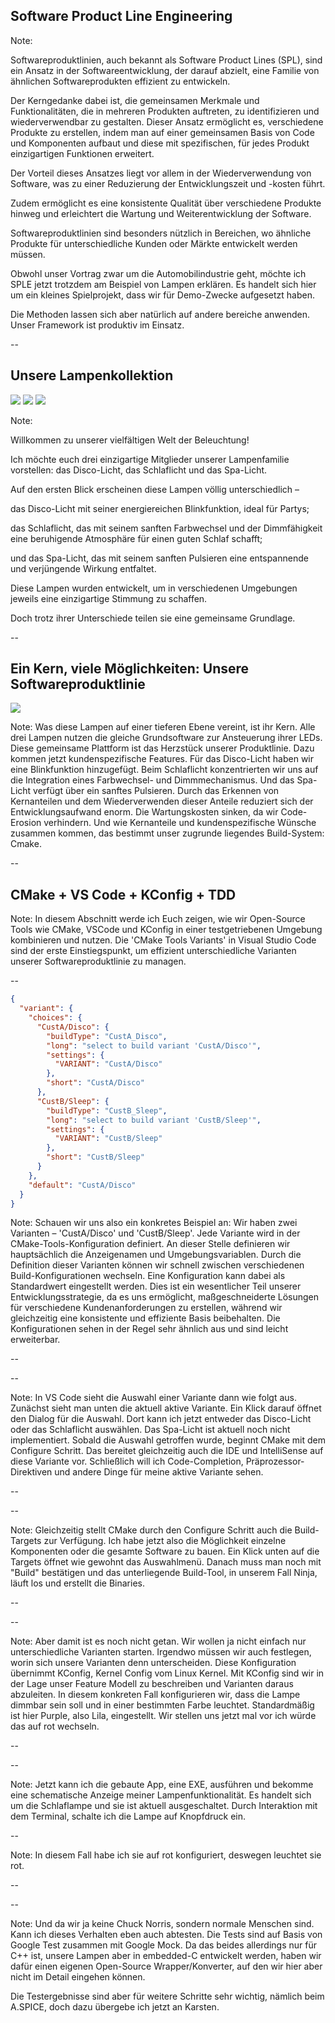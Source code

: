 ## Software Product Line Engineering

Note:

Softwareproduktlinien, auch bekannt als Software Product Lines (SPL), sind ein Ansatz in der Softwareentwicklung, der darauf abzielt, eine Familie von ähnlichen Softwareprodukten effizient zu entwickeln.

Der Kerngedanke dabei ist, die gemeinsamen Merkmale und Funktionalitäten, die in mehreren Produkten auftreten, zu identifizieren und wiederverwendbar zu gestalten. Dieser Ansatz ermöglicht es, verschiedene Produkte zu erstellen, indem man auf einer gemeinsamen Basis von Code und Komponenten aufbaut und diese mit spezifischen, für jedes Produkt einzigartigen Funktionen erweitert.

Der Vorteil dieses Ansatzes liegt vor allem in der Wiederverwendung von Software, was zu einer Reduzierung der Entwicklungszeit und -kosten führt.

Zudem ermöglicht es eine konsistente Qualität über verschiedene Produkte hinweg und erleichtert die Wartung und Weiterentwicklung der Software.

Softwareproduktlinien sind besonders nützlich in Bereichen, wo ähnliche Produkte für unterschiedliche Kunden oder Märkte entwickelt werden müssen.

Obwohl unser Vortrag zwar um die Automobilindustrie geht, möchte ich SPLE jetzt trotzdem am Beispiel von Lampen erklären. Es handelt sich hier um ein kleines Spielprojekt, dass wir für Demo-Zwecke aufgesetzt haben.

Die Methoden lassen sich aber natürlich auf andere bereiche anwenden. Unser Framework ist produktiv im Einsatz.

--

## Unsere Lampenkollektion

![](images/disco-light.png) <!-- .element: class="fragment" data-fragment-index="1" style="float: left; width: 30%" -->
![](images/sleeping-light.png) <!-- .element: class="fragment" data-fragment-index="2" style="float: center; width: 30%" -->
![](images/spa-light.png) <!-- .element: class="fragment" data-fragment-index="3" style="float: right; width: 30%" -->

Note:

Willkommen zu unserer vielfältigen Welt der Beleuchtung!

Ich möchte euch drei einzigartige Mitglieder unserer Lampenfamilie vorstellen: das Disco-Licht, das Schlaflicht und das Spa-Licht.

Auf den ersten Blick erscheinen diese Lampen völlig unterschiedlich –

das Disco-Licht mit seiner energiereichen Blinkfunktion, ideal für Partys;

das Schlaflicht, das mit seinem sanften Farbwechsel und der Dimmfähigkeit eine beruhigende Atmosphäre für einen guten Schlaf schafft;

und das Spa-Licht, das mit seinem sanften Pulsieren eine entspannende und verjüngende Wirkung entfaltet.

Diese Lampen wurden entwickelt, um in verschiedenen Umgebungen jeweils eine einzigartige Stimmung zu schaffen.

Doch trotz ihrer Unterschiede teilen sie eine gemeinsame Grundlage.

--

## Ein Kern, viele Möglichkeiten: Unsere Softwareproduktlinie

![](images/core-assets.png) <!-- .element: style="width: 50%" -->

Note:
Was diese Lampen auf einer tieferen Ebene vereint, ist ihr Kern. Alle drei Lampen nutzen die gleiche Grundsoftware zur Ansteuerung ihrer LEDs. Diese gemeinsame Plattform ist das Herzstück unserer Produktlinie. Dazu kommen jetzt kundenspezifische Features. Für das Disco-Licht haben wir eine Blinkfunktion hinzugefügt. Beim Schlaflicht konzentrierten wir uns auf die Integration eines Farbwechsel- und Dimmmechanismus. Und das Spa-Licht verfügt über ein sanftes Pulsieren. Durch das Erkennen von Kernanteilen und dem Wiederverwenden dieser Anteile reduziert sich der Entwicklungsaufwand enorm. Die Wartungskosten sinken, da wir Code-Erosion verhindern. Und wie Kernanteile und kundenspezifische Wünsche zusammen kommen, das bestimmt unser zugrunde liegendes Build-System: Cmake.

--

## CMake + VS Code + KConfig + TDD

Note:
In diesem Abschnitt werde ich Euch zeigen, wie wir Open-Source Tools wie CMake, VSCode und KConfig in einer testgetriebenen Umgebung kombinieren und nutzen. Die 'CMake Tools Variants' in Visual Studio Code sind der erste Einstiegspunkt, um effizient unterschiedliche Varianten unserer Softwareproduktlinie zu managen.

--

```json [2-4,12|4-11|12-19|21]
{
  "variant": {
    "choices": {
      "CustA/Disco": {
        "buildType": "CustA_Disco",
        "long": "select to build variant 'CustA/Disco'",
        "settings": {
          "VARIANT": "CustA/Disco"
        },
        "short": "CustA/Disco"
      },
      "CustB/Sleep": {
        "buildType": "CustB_Sleep",
        "long": "select to build variant 'CustB/Sleep'",
        "settings": {
          "VARIANT": "CustB/Sleep"
        },
        "short": "CustB/Sleep"
      }
    },
    "default": "CustA/Disco"
  }
}
```

Note:
Schauen wir uns also ein konkretes Beispiel an: Wir haben zwei Varianten – 'CustA/Disco' und 'CustB/Sleep'. Jede Variante wird in der CMake-Tools-Konfiguration definiert. An dieser Stelle definieren wir hauptsächlich die Anzeigenamen und Umgebungsvariablen. Durch die Definition dieser Varianten können wir schnell zwischen verschiedenen Build-Konfigurationen wechseln. Eine Konfiguration kann dabei als Standardwert eingestellt werden. Dies ist ein wesentlicher Teil unserer Entwicklungsstrategie, da es uns ermöglicht, maßgeschneiderte Lösungen für verschiedene Kundenanforderungen zu erstellen, während wir gleichzeitig eine konsistente und effiziente Basis beibehalten. Die Konfigurationen sehen in der Regel sehr ähnlich aus und sind leicht erweiterbar.

--

<!-- .slide: data-background-image="images/select-variant.png" data-background-size="contain" -->

--

<!-- .slide: data-background-image="images/select-variant-marker.png" data-background-size="contain" -->

Note:
In VS Code sieht die Auswahl einer Variante dann wie folgt aus. Zunächst sieht man unten die aktuell aktive Variante. Ein Klick darauf öffnet den Dialog für die Auswahl. Dort kann ich jetzt entweder das Disco-Licht oder das Schlaflicht auswählen. Das Spa-Licht ist aktuell noch nicht implementiert.
Sobald die Auswahl getroffen wurde, beginnt CMake mit dem Configure Schritt. Das bereitet gleichzeitig auch die IDE und IntelliSense auf diese Variante vor. Schließlich will ich Code-Completion, Präprozessor-Direktiven und andere Dinge für meine aktive Variante sehen.

--

<!-- .slide: data-background-image="images/build-component.png" data-background-size="contain" -->

--

<!-- .slide: data-background-image="images/build-component-marker.png" data-background-size="contain" -->

Note:
Gleichzeitig stellt CMake durch den Configure Schritt auch die Build-Targets zur Verfügung. Ich habe jetzt also die Möglichkeit einzelne Komponenten oder die gesamte Software zu bauen. Ein Klick unten auf die Targets öffnet wie gewohnt das Auswahlmenü. Danach muss man noch mit "Build" bestätigen und das unterliegende Build-Tool, in unserem Fall Ninja, läuft los und erstellt die Binaries.

--

<!-- .slide: data-background-image="images/kconfig.png" data-background-size="contain" -->

--

<!-- .slide: data-background-image="images/kconfig-marker.png" data-background-size="contain" -->

Note:
Aber damit ist es noch nicht getan. Wir wollen ja nicht einfach nur unterschiedliche Varianten starten. Irgendwo müssen wir auch festlegen, worin sich unsere Varianten denn unterscheiden. Diese Konfiguration übernimmt KConfig, Kernel Config vom Linux Kernel. Mit KConfig sind wir in der Lage unser Feature Modell zu beschreiben und Varianten daraus abzuleiten. In diesem konkreten Fall konfigurieren wir, dass die Lampe dimmbar sein soll und in einer bestimmten Farbe leuchtet. Standardmäßig ist hier Purple, also Lila, eingestellt. Wir stellen uns jetzt mal vor ich würde das auf rot wechseln.

--

<!-- .slide: data-background-image="images/black-sleep-light.png" data-background-size="contain" -->

--

<!-- .slide: data-background-image="images/black-sleep-light-marker.png" data-background-size="contain" -->

Note:
Jetzt kann ich die gebaute App, eine EXE, ausführen und bekomme eine schematische Anzeige meiner Lampenfunktionalität. Es handelt sich um die Schlaflampe und sie ist aktuell ausgeschaltet. Durch Interaktion mit dem Terminal, schalte ich die Lampe auf Knopfdruck ein.

--

<!-- .slide: data-background-image="images/red-sleep-light.png" data-background-size="contain" -->

Note: 
In diesem Fall habe ich sie auf rot konfiguriert, deswegen leuchtet sie rot.

--

<!-- .slide: data-background-image="images/test.png" data-background-size="contain" -->

--

<!-- .slide: data-background-image="images/test-marker.png" data-background-size="contain" -->

Note:
Und da wir ja keine Chuck Norris, sondern normale Menschen sind. Kann ich dieses Verhalten eben auch abtesten. Die Tests sind auf Basis von Google Test zusammen mit Google Mock. Da das beides allerdings nur für C++ ist, unsere Lampen aber in embedded-C entwickelt werden, haben wir dafür einen eigenen Open-Source Wrapper/Konverter, auf den wir hier aber nicht im Detail eingehen können.

Die Testergebnisse sind aber für weitere Schritte sehr wichtig, nämlich beim A.SPICE, doch dazu übergebe ich jetzt an Karsten.
